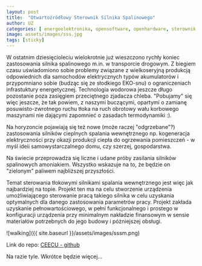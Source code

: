 ```yaml
---
layout: post
title:  "Otwartoźródłowy Sterownik Silnika Spalinowego"
author: UZ
categories: [ energoelektronika, opensoftware, openhardware, sterownik silnika spalinowego, tuning, kogeneracja, agregat prądotwórczy, sport motorowy ]
image: assets/images/sss.jpg
tags: [sticky]
---
```


W ostatnim dziesięcioleciu wielokrotnie już wieszczono rychły koniec zastosowania silnika spalinowego m.in. w transporcie drogowym. Z biegiem czasu uświadomiono sobie problemy związane z wielkoseryjną produkcją odpowiednich dla samochodów elektrycznych typów akumulatorów i przypomniano sobie (budząc się ze słodkiego EKO-snu) o ograniczeniach infrastuktury energetycznej. Technologia wodorowa jeszcze długo pozostanie poza zasięgiem przeciętnego zjadacza chleba. "Pobujamy" się więc jeszcze, że tak powiem, z naszymi buczącymi, opartymi o zamianę posuwisto-zwrotnego ruchu tłoka na ruch obrotowy wału korbowego maszynami nie dającymi zapomnieć o zasadach termodynamiki :). 

Na horyzoncie pojawiają się też nowe (może raczej "odgrzebane"?) zastosowania silników cieplnych spalania wewnętrznego np. kogeneracja elektryczności przy okazji produkcji ciepła do ogrzewania pomieszczeń - w myśl ideii samowystarczalnego domu, czy szerzej, gospodarstwa.

Na świecie przeprowadza się liczne i udane próby zasilania silników spalinowych amoniakiem. Wszystko wskazuje na to, że będzie on "zielonym" paliwem najbliższej przyszłości.

Temat sterowania tłokowymi silnikami spalania wewnętrznego jest więc jak najbardziej na topie. Projekt ten ma na celu stworzenie urządzenia umożliwiającego sterowanie pracą takiego silnika w celu uzyskania optymalnych dla danego zastosowania parametrów pracy. Projekt zakłada uzyskanie pełnowartościowego, w pełni funkcjonalnego i prostego w konfiguracji urządzenia przy minimalnym nakładzie finansowym w sensie materiałów potrzebnych do jego budowy i póżniejszej obsługi.


![walking]({{ site.baseurl }}/assets/images/sssm.png)

Link do repo: <a href="https://github.com/cybertoxine/CEECU">CEECU - github</a>

Na razie tyle. Wkrótce będzie więcej...


